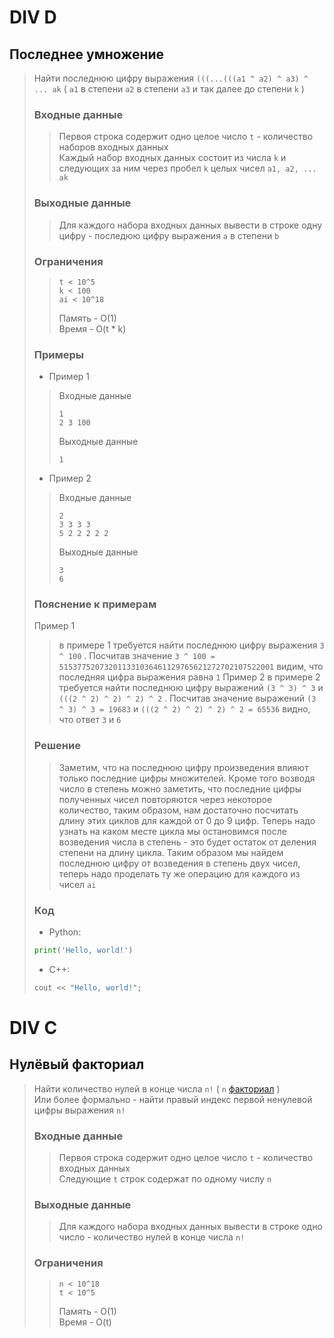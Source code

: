 # DIV D
## Последнее умножение
> Найти последнюю цифру выражения `(((...(((a1 ^ a2) ^ a3) ^ ... ak` ( `a1` в
> степени `a2` в степени `a3` и так далее до степени `k` )
> ### Входные данные
> > Первоя строка содержит одно целое число `t` - количество наборов входных
> > данных \
> > Каждый набор входных данных состоит из числа `k` и следующих за ним через
> > пробел `k` целых чисел `a1, a2, ... ak`
> ### Выходные данные
> > Для каждого набора входных данных вывести в строке одну цифру - последюю
> > цифру выражения `a` в степени `b`
> ### Ограничения
> > ```
> > t < 10^5
> > k < 100
> > ai < 10^18
> > ```
> > Память - O(1) \
> > Время - O(t * k)
> ### Примеры
> - Пример 1
> > Входные данные
> > ```
> > 1
> > 2 3 100
> > ```
> > Выходные данные
> > ```
> > 1
> > ```
> - Пример 2
> > Входные данные
> > ```
> > 2
> > 3 3 3 3
> > 5 2 2 2 2 2
> > ```
> > Выходные данные
> > ```
> > 3
> > 6
> > ```
> ### Пояснение к примерам
> Пример 1
> > в примере 1 требуется найти последнюю цифру выражения `3 ^ 100` .
> > Посчитав значение
> > `3 ^ 100 = 515377520732011331036461129765621272702107522001` видим, что
> > последняя цифра выражения равна `1`
> Пример 2
> > в примере 2 требуется найти последнюю цифру выражений `(3 ^ 3) ^ 3` и
> > `(((2 ^ 2) ^ 2) ^ 2) ^ 2` . Посчитав значение выражений
> > `(3 ^ 3) ^ 3 = 19683` и `(((2 ^ 2) ^ 2) ^ 2) ^ 2 = 65536` видно, что ответ
> > `3` и `6`
> ### Решение
> > Заметим, что на последнюю цифру произведения влияют только последние цифры
> > множителей. Кроме того возводя число в степень можно заметить, что последние
> > цифры полученных чисел повторяются через некоторое количество, таким
> > образом, нам достаточно посчитать длину этих циклов для каждой от 0 до 9
> > цифр. Теперь надо узнать на каком месте цикла мы остановимся после
> > возведения числа в степень - это будет остаток от деления степени на длину
> > цикла. Таким образом мы найдем последнюю цифру от возведения в степень двух
> > чисел, теперь надо проделать ту же операцию для каждого из чисел `ai`
> ### Код
> - Python:
> ```python
> print('Hello, world!')
> ```
> - C++:
> ```c++
> cout << "Hello, world!";
> ```

# DIV C
## Нулёвый факториал
> Найти количество нулей в конце числа `n!` ( `n` [факториал][1] ) \
> Или более формально - найти правый индекс первой ненулевой цифры выражения `n!`
> ### Входные данные
> > Первоя строка содержит одно целое число `t` - количество входных данных \
> > Следующие `t` строк содержат по одному числу `n`
> ### Выходные данные
> > Для каждого набора входных данных вывести в строке одно число - количество нулей в конце числа `n!`
> ### Ограничения
> > ```
> > n < 10^18
> > t < 10^5
> > ```
> > Память - O(1) \
> > Время - O(t)

[1]: https://ru.wikipedia.org/wiki/%D0%A4%D0%B0%D0%BA%D1%82%D0%BE%D1%80%D0%B8%D0%B0%D0%BB
